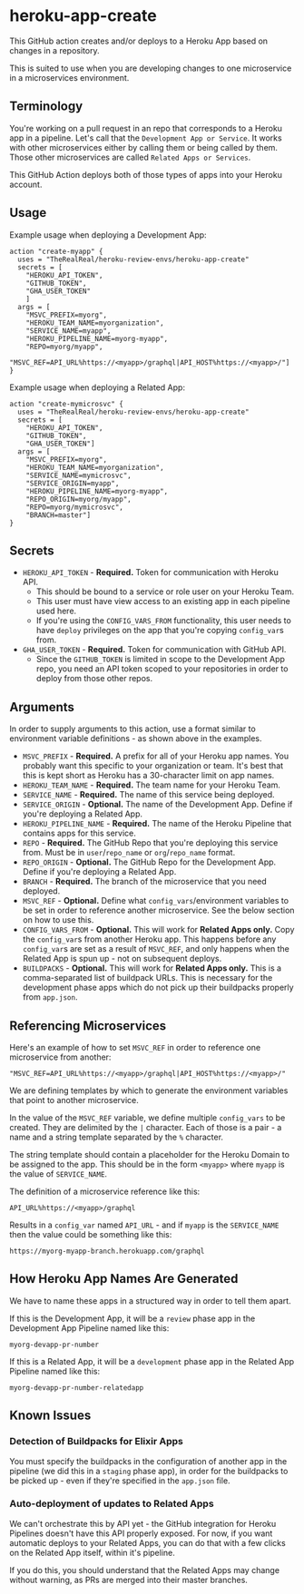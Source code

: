 # heroku-app-create

This GitHub action creates and/or deploys to a Heroku App based on changes in a
repository.

This is suited to use when you are developing changes to one microservice in a microservices environment.

## Terminology

You're working on a pull request in an repo that corresponds to a Heroku app in a pipeline. Let's call that the `Development App or Service`. It works with other microservices either by calling them or being called by them. Those other microservices are called `Related Apps or Services`.

This GitHub Action deploys both of those types of apps into your Heroku account.

## Usage

Example usage when deploying a Development App:

```
action "create-myapp" {
  uses = "TheRealReal/heroku-review-envs/heroku-app-create"
  secrets = [
    "HEROKU_API_TOKEN",
    "GITHUB_TOKEN",
    "GHA_USER_TOKEN"
    ]
  args = [
    "MSVC_PREFIX=myorg",
    "HEROKU_TEAM_NAME=myorganization",
    "SERVICE_NAME=myapp",
    "HEROKU_PIPELINE_NAME=myorg-myapp",
    "REPO=myorg/myapp",
    "MSVC_REF=API_URL%https://<myapp>/graphql|API_HOST%https://<myapp>/"]
}
```

Example usage when deploying a Related App:

```
action "create-mymicrosvc" {
  uses = "TheRealReal/heroku-review-envs/heroku-app-create"
  secrets = [
    "HEROKU_API_TOKEN",
    "GITHUB_TOKEN",
    "GHA_USER_TOKEN"]
  args = [
    "MSVC_PREFIX=myorg",
    "HEROKU_TEAM_NAME=myorganization",
    "SERVICE_NAME=mymicrosvc",
    "SERVICE_ORIGIN=myapp",
    "HEROKU_PIPELINE_NAME=myorg-myapp",
    "REPO_ORIGIN=myorg/myapp",
    "REPO=myorg/mymicrosvc",
    "BRANCH=master"]
}
```

## Secrets

* `HEROKU_API_TOKEN` - **Required.** Token for communication with Heroku API.
  * This should be bound to a service or role user on your Heroku Team.
  * This user must have view access to an existing app in each pipeline used here.
  * If you're using the `CONFIG_VARS_FROM` functionality, this user needs to have `deploy` privileges on the app that you're copying `config_var`s from.
* `GHA_USER_TOKEN` - **Required.** Token for communication with GitHub API.
  * Since the `GITHUB_TOKEN` is limited in scope to the Development App repo, you need an API token scoped to your repositories in order to deploy from those other repos.

## Arguments

In order to supply arguments to this action, use a format similar to environment variable definitions - as shown above in the examples.

* `MSVC_PREFIX` - **Required.** A prefix for all of your Heroku app names. You probably want this specific to your organization or team. It's best that this is kept short as Heroku has a 30-character limit on app names.
* `HEROKU_TEAM_NAME` - **Required.** The team name for your Heroku Team.
* `SERVICE_NAME` - **Required.** The name of this service being deployed.
* `SERVICE_ORIGIN` - **Optional.** The name of the Development App. Define if you're deploying a Related App.
* `HEROKU_PIPELINE_NAME` - **Required.** The name of the Heroku Pipeline that contains apps for this service.
* `REPO` - **Required.** The GitHub Repo that you're deploying this service from. Must be in `user`/`repo_name` or `org`/`repo_name` format.
* `REPO_ORIGIN` - **Optional.** The GitHub Repo for the Development App. Define if you're deploying a Related App.
* `BRANCH` - **Required.** The branch of the microservice that you need deployed.
* `MSVC_REF` - **Optional.** Define what `config_vars`/environment variables to be set in order to reference another microservice. See the below section on how to use this.
* `CONFIG_VARS_FROM` - **Optional.** This will work for **Related Apps only.** Copy the `config_var`s from another Heroku app. This happens before any `config_var`s are set as a result of `MSVC_REF`, and only happens when the Related App is spun up - not on subsequent deploys.
* `BUILDPACKS` - **Optional.** This will work for **Related Apps only.** This is a comma-separated list of buildpack URLs. This is necessary for the development phase apps which do not pick up their buildpacks properly from `app.json`.

## Referencing Microservices

Here's an example of how to set `MSVC_REF` in order to reference one microservice from another:
```
"MSVC_REF=API_URL%https://<myapp>/graphql|API_HOST%https://<myapp>/"
```
We are defining templates by which to generate the environment variables that point to another microservice.

In the value of the `MSVC_REF` variable, we define multiple `config_vars` to be created. They are delimited by the `|` character. Each of those is a pair - a name and a string template separated by the `%` character.

The string template should contain a placeholder for the Heroku Domain to be assigned to the app. This should be in the form `<myapp>` where `myapp` is the value of `SERVICE_NAME`.

The definition of a microservice reference like this:

```
API_URL%https://<myapp>/graphql
```

Results in a `config_var` named `API_URL` - and if `myapp` is the `SERVICE_NAME` then the value could be something like this:

```
https://myorg-myapp-branch.herokuapp.com/graphql
```

## How Heroku App Names Are Generated

We have to name these apps in a structured way in order to tell them apart.

If this is the Development App, it will be a `review` phase app in the Development App Pipeline named like this:

```
myorg-devapp-pr-number
```

If this is a Related App, it will be a `development` phase app in the Related App Pipeline named like this:

```
myorg-devapp-pr-number-relatedapp
```

## Known Issues

### Detection of Buildpacks for Elixir Apps

You must specify the buildpacks in the configuration of another app in the pipeline (we did this in a `staging` phase app), in order for the buildpacks to be picked up - even if they're specified in the `app.json` file.

### Auto-deployment of updates to Related Apps

We can't orchestrate this by API yet - the GitHub integration for Heroku Pipelines doesn't have this API properly exposed. For now, if you want automatic deploys to your Related Apps, you can do that with a few clicks on the Related App itself, within it's pipeline.

If you do this, you should understand that the Related Apps may change without warning, as PRs are merged into their master branches.

